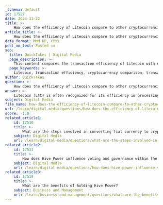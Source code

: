 ```yaml
---
_schema: default
id: 17527
date: 2024-11-22
title: >-
    How does the efficiency of Litecoin compare to other cryptocurrencies for transactions?
article_title: >-
    How does the efficiency of Litecoin compare to other cryptocurrencies for transactions?
date_format: MMM DD, YYYY
post_on_text: Posted on
seo:
  title: QuickTakes | Digital Media
  page_description: >-
    This content compares the transaction efficiency of Litecoin with other cryptocurrencies, highlighting its speed, low fees, and user preference, while discussing its scalability and position among digital currencies.
  page_keywords: >-
    Litecoin, transaction efficiency, cryptocurrency comparison, transaction speed, transaction fees, scalability, Lightning Network, user preference, BitPay, digital currencies
author: QuickTakes
question: >-
    How does the efficiency of Litecoin compare to other cryptocurrencies for transactions?
answer: >-
    Litecoin (LTC) is often recognized for its efficiency in processing transactions compared to other cryptocurrencies. Here are some key points that highlight how Litecoin's transaction efficiency compares to that of other digital currencies:\n\n1. **Transaction Speed**: Litecoin has a block generation time of approximately 2.5 minutes, which is significantly faster than Bitcoin's 10 minutes. In comparison, Ethereum has a faster block time of around 15 seconds. This means that while Litecoin is quicker than Bitcoin, it is slower than Ethereum in terms of transaction confirmation speed.\n\n2. **Transaction Fees**: One of the standout features of Litecoin is its low transaction fees. On average, a Litecoin transaction costs about $0.04, which is considerably lower than Bitcoin's average fee of around $7.60 and Ethereum's fees that can vary widely but often exceed $1.00. This makes Litecoin an attractive option for users looking to minimize transaction costs.\n\n3. **Scalability and Efficiency**: Litecoin's approach to scalability is notable. It employs a different hashing algorithm than Bitcoin, which contributes to its efficiency. Additionally, the Litecoin Lightning Network enhances transaction speeds and reduces costs further by enabling off-chain transactions, making it suitable for everyday transactions.\n\n4. **User Preference**: Data from payment platforms like BitPay indicate that Litecoin is increasingly favored for transactions, particularly as users seek alternatives to more expensive cryptocurrencies like Bitcoin and Ethereum. In 2023, Litecoin was reported to be the most commonly used cryptocurrency for transactions on such platforms.\n\n5. **Overall Position**: While Litecoin is not the fastest cryptocurrency available (with Ethereum leading in that regard), it strikes a balance between speed, cost, and security. Its transaction speed of 2.5 minutes and low fees make it a viable option for users who prioritize efficiency in their cryptocurrency transactions.\n\nIn summary, Litecoin offers a compelling combination of relatively fast transaction speeds and low fees, making it an efficient choice for users compared to other cryptocurrencies, particularly in the context of rising transaction costs in networks like Bitcoin and Ethereum.
subject: Digital Media
file_name: how-does-the-efficiency-of-litecoin-compare-to-other-cryptocurrencies-for-transactions.md
url: /learn/digital-media/questions/how-does-the-efficiency-of-litecoin-compare-to-other-cryptocurrencies-for-transactions
score: -1.0
related_article1:
    id: 17510
    title: >-
        What are the steps involved in converting fiat currency to cryptocurrency using Coinbase?
    subject: Digital Media
    url: /learn/digital-media/questions/what-are-the-steps-involved-in-converting-fiat-currency-to-cryptocurrency-using-coinbase
related_article2:
    id: 17533
    title: >-
        How does Hive Power influence voting and governance within the Hive network?
    subject: Digital Media
    url: /learn/digital-media/questions/how-does-hive-power-influence-voting-and-governance-within-the-hive-network
related_article3:
    id: 17519
    title: >-
        What are the benefits of holding Hive Power?
    subject: Business and Management
    url: /learn/business-and-management/questions/what-are-the-benefits-of-holding-hive-power
---
```


&nbsp;
